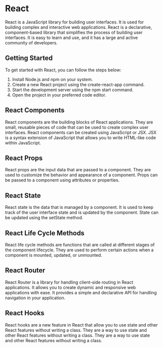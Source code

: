#   React

React is a JavaScript library for building user interfaces. It is used for building complex and interactive web applications. React is a declarative, component-based library that simplifies the process of building user interfaces. It is easy to learn and use, and it has a large and active community of developers.

## Getting Started

To get started with React, you can follow the steps below:

1. Install Node.js and npm on your system.
2. Create a new React project using the create-react-app command.
3. Start the development server using the npm start command.
4. Open the project in your preferred code editor.

## React Components

React components are the building blocks of React applications. They are small, reusable pieces of code that can be used to create complex user interfaces. React components can be created using JavaScript or JSX. JSX is a syntax extension of JavaScript that allows you to write HTML-like code within JavaScript.

## React Props

React props are the input data that are passed to a component. They are used to customize the behavior and appearance of a component. Props can be passed to a component using attributes or properties.

## React State

React state is the data that is managed by a component. It is used to keep track of the user interface state and is updated by the component. State can be updated using the setState method.

## React Life Cycle Methods

React life cycle methods are functions that are called at different stages of the component lifecycle. They are used to perform certain actions when a component is mounted, updated, or unmounted.

## React Router

React Router is a library for handling client-side routing in React applications. It allows you to create dynamic and responsive web applications with ease. It provides a simple and declarative API for handling navigation in your application.

## React Hooks

React hooks are a new feature in React that allow you to use state and other React features without writing a class. They are a way to use state and other React features without writing a class. They are a way to use state and other React features without writing a class.